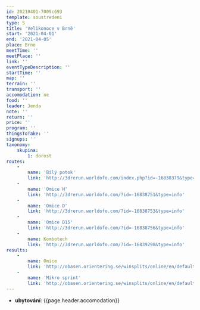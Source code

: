 ```yaml
---
id: 20210401-7009c693
template: soustredeni
type: S
title: 'Velikonoce v Brně'
start: '2021-04-01'
end: '2021-04-05'
place: Brno
meetTime: ''
meetPlace: ''
link: ''
eventTypeDescription: ''
startTime: ''
map: ''
terrain: ''
transport: ''
accomodation: ne
food: ''
leader: Jenda
note: ''
return: ''
price: ''
program: ''
thingsToTake: ''
signups: ''
taxonomy:
    skupina:
        1: dorost
routes:
    -
        name: 'Bílý potok'
        link: 'http://3drerun.worldofo.com/index.php?id=-16838379&type=info'
    -
        name: 'Omice H'
        link: 'http://3drerun.worldofo.com/?id=-16838751&type=info'
    -
        name: 'Omice D'
        link: 'http://3drerun.worldofo.com/?id=-16838753&type=info'
    -
        name: 'Omice D15'
        link: 'http://3drerun.worldofo.com/?id=-16838756&type=info'
    -
        name: Kombotech
        link: 'http://3drerun.worldofo.com/?id=-16839298&type=info'
results:
    -
        name: Omice
        link: 'http://obasen.orientering.se/winsplits/online/en/default.asp?page=classes&databaseId=73701'
    -
        name: 'Mikro sprint'
        link: 'http://obasen.orientering.se/winsplits/online/en/default.asp?page=classes&databaseId=73726'
---
```


* **ubytování**: {{page.header.accomodation}}
